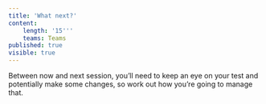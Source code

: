 ```yaml
---
title: 'What next?'
content:
    length: '15'''
    teams: Teams
published: true
visible: true
---
```


Between now and next session, you’ll need to keep an eye on your test and potentially make some changes, so work out how you’re going to manage that.